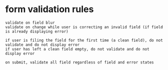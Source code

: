 # form validation rules
    validate on field blur
    validate on change while user is correcting an invalid field (if field is already displaying error)

    if user is filing the field for the first time (a clean field), do not validate and do not display error
    if user has left a clean field empty, do not validate and do not display error

    on submit, validate all field regardless of field and error states